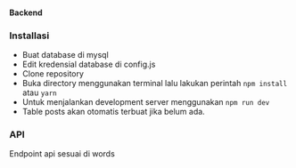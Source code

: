 #### Backend

### Installasi

- Buat database di mysql
- Edit kredensial database di config.js
- Clone repository
- Buka directory menggunakan terminal lalu lakukan perintah `npm install` atau `yarn`
- Untuk menjalankan development server menggunakan `npm run dev`
- Table posts akan otomatis terbuat jika belum ada.

### API

Endpoint api sesuai di words
